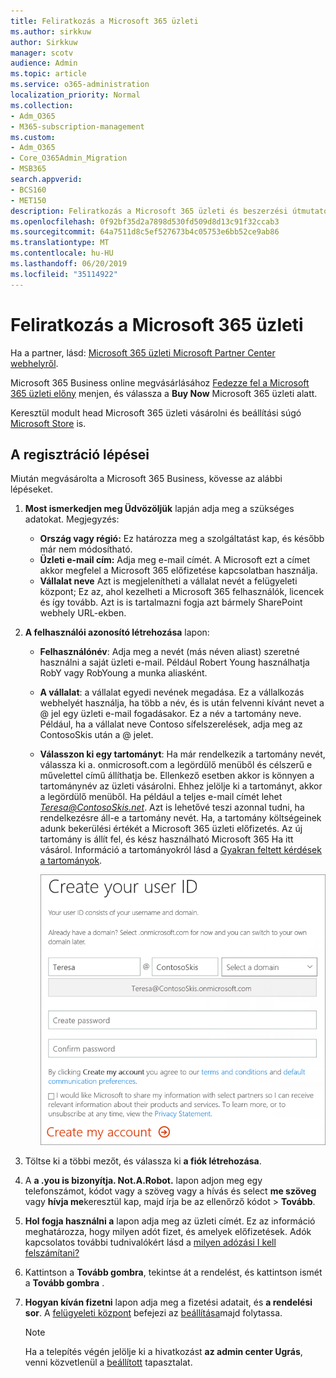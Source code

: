 ```yaml
---
title: Feliratkozás a Microsoft 365 üzleti
ms.author: sirkkuw
author: Sirkkuw
manager: scotv
audience: Admin
ms.topic: article
ms.service: o365-administration
localization_priority: Normal
ms.collection:
- Adm_O365
- M365-subscription-management
ms.custom:
- Adm_O365
- Core_O365Admin_Migration
- MSB365
search.appverid:
- BCS160
- MET150
description: Feliratkozás a Microsoft 365 üzleti és beszerzési útmutató.
ms.openlocfilehash: 0f92bf35d2a7898d530fd509d8d13c91f32ccab3
ms.sourcegitcommit: 64a7511d8c5ef527673b4c05753e6bb52ce9ab86
ms.translationtype: MT
ms.contentlocale: hu-HU
ms.lasthandoff: 06/20/2019
ms.locfileid: "35114922"
---
```

# <a name="sign-up-for-microsoft-365-business"></a>Feliratkozás a Microsoft 365 üzleti

Ha a partner, lásd: [Microsoft 365 üzleti Microsoft Partner Center webhelyről](get-microsoft-365-business.md#get-microsoft-365-business-from-microsoft-partner-center).

Microsoft 365 Business online megvásárlásához [Fedezze fel a Microsoft 365 üzleti előny](https://www.microsoft.com/microsoft-365/business#pmg-cmp-desktop) menjen, és válassza a **Buy Now** Microsoft 365 üzleti alatt.

Keresztül modult head Microsoft 365 üzleti vásárolni és beállítási súgó [Microsoft Store](https://www.microsoft.com/en-us/store/locations/find-a-store?icid=en-us_UF_FAS) is.

## <a name="complete-the-sign-up-steps"></a>A regisztráció lépései

Miután megvásárolta a Microsoft 365 Business, kövesse az alábbi lépéseket.

1. **Most ismerkedjen meg Üdvözöljük** lapján adja meg a szükséges adatokat. Megjegyzés:
 
    -  **Ország vagy régió:** Ez határozza meg a szolgáltatást kap, és később már nem módosítható.
    - **Üzleti e-mail cím:** Adja meg e-mail címét. A Microsoft ezt a címet akkor megfelel a Microsoft 365 előfizetése kapcsolatban használja.
    - **Vállalat neve** Azt is megjelenítheti a vállalat nevét a felügyeleti központ; Ez az, ahol kezelheti a Microsoft 365 felhasználók, licencek és így tovább. Azt is is tartalmazni fogja azt bármely SharePoint webhely URL-ekben.

2. **A felhasználói azonosító létrehozása** lapon:

    - **Felhasználónév**: Adja meg a nevét (más néven aliast) szeretné használni a saját üzleti e-mail. Például Robert Young használhatja RobY vagy RobYoung a munka aliasként.
    - **A vállalat**: a vállalat egyedi nevének megadása. Ez a vállalkozás webhelyét használja, ha több a név, és is után felvenni kívánt nevet a @ jel egy üzleti e-mail fogadásakor. Ez a név a tartomány neve. Például, ha a vállalat neve Contoso sífelszerelések, adja meg az ContosoSkis után a @ jelet.
    - **Válasszon ki egy tartományt**: Ha már rendelkezik a tartomány nevét, válassza ki a. onmicrosoft.com a legördülő menüből és célszerű e művelettel című állíthatja be. Ellenkező esetben akkor is könnyen a tartománynév az üzleti vásárolni. Ehhez jelölje ki a tartományt, akkor a legördülő menüből. Ha például a teljes e-mail címét lehet *Teresa@ContosoSkis.net*. Azt is lehetővé teszi azonnal tudni, ha rendelkezésre áll-e a tartomány nevét. Ha, a tartomány költségeinek adunk bekerülési értékét a Microsoft 365 üzleti előfizetés. Az új tartomány is állít fel, és kész használható Microsoft 365 Ha itt vásárol. Információ a tartományokról lásd a [Gyakran feltett kérdések a tartományok](https://docs.microsoft.com/office365/admin/setup/domains-faq).
    
        ![Képernyőkép a felhasználó azonosító lap létrehozása.](media/signinuserid.png)

3. Töltse ki a többi mezőt, és válassza ki **a fiók létrehozása**.
4. A **a .you is bizonyítja. Not.A.Robot.** lapon adjon meg egy telefonszámot, kódot vagy a szöveg vagy a hívás és select **me szöveg** vagy **hívja me**keresztül kap, majd írja be az ellenőrző kódot \> **Tovább**.
5. **Hol fogja használni a** lapon adja meg az üzleti címét. Ez az információ meghatározza, hogy milyen adót fizet, és amelyek előfizetések. Adók kapcsolatos további tudnivalókért lásd a [milyen adózási I kell felszámítani?](https://docs.microsoft.com/office365/admin/subscriptions-and-billing/what-tax-will-i-be-charged?view=o365-worldwide) 
1. Kattintson a **Tovább gombra**, tekintse át a rendelést, és kattintson ismét a **Tovább gombra** .
1. **Hogyan kíván fizetni** lapon adja meg a fizetési adatait, és **a rendelési sor**.
    A [felügyeleti központ](https://docs.microsoft.com/en-us/office365/admin/subscriptions-and-billing/what-tax-will-i-be-charged?view=o365-worldwide) befejezi az [beállítása](set-up.md)majd folytassa.

    > [!NOTE]
    > Ha a telepítés végén jelölje ki a hivatkozást **az admin center Ugrás**, venni közvetlenül a [beállított](set-up.md) tapasztalat.